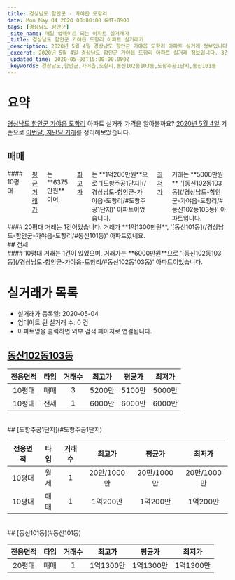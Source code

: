 ```yaml
---
title: 경상남도 함안군 - 가야읍 도항리
date: Mon May 04 2020 00:00:00 GMT+0900
tags: [경상남도-함안군]
_site_name: 매일 업데이트 되는 아파트 실거래가
_title: 경상남도 함안군 가야읍 도항리 아파트 실거래가
_description: 2020년 5월 4일 경상남도 함안군 가야읍 도항리 아파트 실거래 정보입니다. 3건 아파트 정보가 있습니다.
_excerpt: 2020년 5월 4일 경상남도 함안군 가야읍 도항리 아파트 실거래 정보입니다. 3건 아파트 정보가 있습니다.
_updated_time: 2020-05-03T15:00:00.000Z
_keywords: 경상남도,함안군,가야읍,도항리,동신102동103동,도항주공1단지,동신101동
---
```





# 요약
<ins>경상남도 함안군 가야읍 도항리</ins> 아파트 실거래 가격을 알아볼까요? <ins>2020년 5월 4일</ins> 기준으로 <ins>이번달, 지난달 거래</ins>를 정리해보았습니다.

## 매매
<div class="container">
<div class="six columns" markdown="1">
#### 10평대
<ins>평균 거래가</ins>는 **6375만원**이며, <ins>최고가</ins>는 **1억200만원**으로 '[도항주공1단지](/경상남도-함안군-가야읍-도항리/#도항주공1단지)' 아파트이었습니다. <ins>최저가</ins> 거래는 **5000만원**, '[동신102동103동](/경상남도-함안군-가야읍-도항리/#동신102동103동)' 아파트입니다.
</div>
<div class="six columns" markdown="1">
#### 20평대
거래는 1건이었습니다. 거래가 **1억1300만원**, '[동신101동](/경상남도-함안군-가야읍-도항리/#동신101동)' 아파트였네요.
</div>
</div>
## 전세
<div class="container">
<div class="twelve columns" markdown="1">
#### 10평대
거래는 1건이 있었으며, 거래가는 **6000만원**으로 '[동신102동103동](/경상남도-함안군-가야읍-도항리/#동신102동103동)' 아파트이었습니다.
</div>
</div>



# 실거래가 목록
- 실거래가 등록일: 2020-05-04
- 업데이트 된 실거래 수: 0 건
- 아파트명을 클릭하면 외부 검색 페이지로 연결됩니다.

## [동신102동103동](#동신102동103동)

|전용면적|타입|거래수|최고가|평균가|최저가|
|:---:|:---:|:---:|:---:|:---:|:---:|
|10평대|<span class="deal-type-1">매매</span>|3|5200만|5100만|5000만|
|10평대|<span class="deal-type-2">전세</span>|1|6000만|6000만|6000만|

<br/>
## [도항주공1단지](#도항주공1단지)

|전용면적|타입|거래수|최고가|평균가|최저가|
|:---:|:---:|:---:|:---:|:---:|:---:|
|10평대|<span class="deal-type-3">월세</span>|1|20만/1000만|20만/1000만|20만/1000만|
|10평대|<span class="deal-type-1">매매</span>|1|1억200만|1억200만|1억200만|

<br/>
## [동신101동](#동신101동)

|전용면적|타입|거래수|최고가|평균가|최저가|
|:---:|:---:|:---:|:---:|:---:|:---:|
|20평대|<span class="deal-type-1">매매</span>|1|1억1300만|1억1300만|1억1300만|

<br/>



